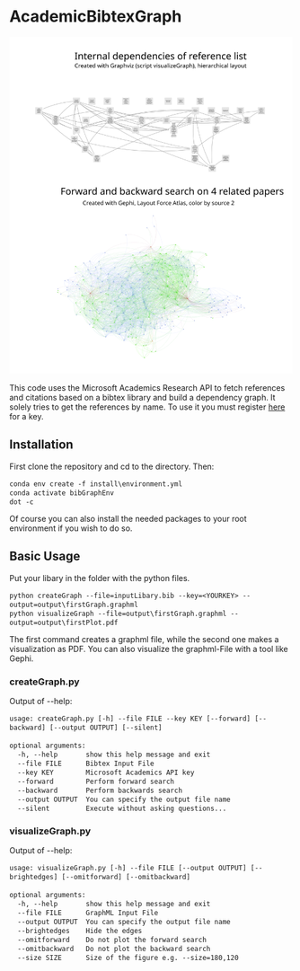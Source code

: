 # AcademicBibtexGraph

![Illustration](https://github.com/alexanderadgk/AcademicBibtexGraph/blob/main/examples/examples_readme.svg)

This code uses the Microsoft Academics Research API to fetch references and citations based on a bibtex library and build a dependency graph. It solely tries to get the references by name. To use it you must register [here](https://msr-apis.portal.azure-api.net/products) for a key.

## Installation

First clone the repository and cd to the directory. Then:
```
conda env create -f install\environment.yml
conda activate bibGraphEnv
dot -c
```
Of course you can also install the needed packages to your root environment if you wish to do so.

## Basic Usage
Put your libary in the folder with the python files.
```
python createGraph --file=inputLibary.bib --key=<YOURKEY> --output=output\firstGraph.graphml
python visualizeGraph --file=output\firstGraph.graphml --output=output\firstPlot.pdf
```
The first command creates a graphml file, while the second one makes a visualization as PDF. You can also visualize the graphml-File with a tool like Gephi.

### createGraph.py

Output of --help:
```
usage: createGraph.py [-h] --file FILE --key KEY [--forward] [--backward] [--output OUTPUT] [--silent]

optional arguments:
  -h, --help       show this help message and exit
  --file FILE      Bibtex Input File
  --key KEY        Microsoft Academics API key
  --forward        Perform forward search
  --backward       Perform backwards search
  --output OUTPUT  You can specify the output file name
  --silent         Execute without asking questions...

```

### visualizeGraph.py
Output of --help:
```
usage: visualizeGraph.py [-h] --file FILE [--output OUTPUT] [--brightedges] [--omitforward] [--omitbackward]

optional arguments:
  -h, --help       show this help message and exit
  --file FILE      GraphML Input File
  --output OUTPUT  You can specify the output file name
  --brightedges    Hide the edges
  --omitforward    Do not plot the forward search
  --omitbackward   Do not plot the backward search
  --size SIZE      Size of the figure e.g. --size=180,120
````
